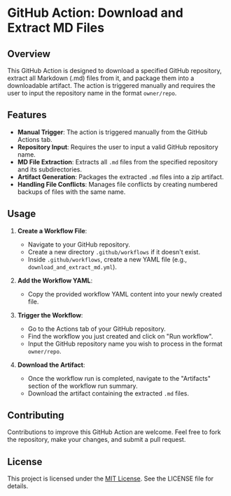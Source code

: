 # GitHub Action: Download and Extract MD Files

## Overview

This GitHub Action is designed to download a specified GitHub repository, extract all Markdown (.md) files from it, and package them into a downloadable artifact. The action is triggered manually and requires the user to input the repository name in the format `owner/repo`.

## Features

- **Manual Trigger**: The action is triggered manually from the GitHub Actions tab.
- **Repository Input**: Requires the user to input a valid GitHub repository name.
- **MD File Extraction**: Extracts all `.md` files from the specified repository and its subdirectories.
- **Artifact Generation**: Packages the extracted `.md` files into a zip artifact.
- **Handling File Conflicts**: Manages file conflicts by creating numbered backups of files with the same name.

## Usage

1. **Create a Workflow File**:
   - Navigate to your GitHub repository.
   - Create a new directory `.github/workflows` if it doesn't exist.
   - Inside `.github/workflows`, create a new YAML file (e.g., `download_and_extract_md.yml`).

2. **Add the Workflow YAML**:
   - Copy the provided workflow YAML content into your newly created file.

3. **Trigger the Workflow**:
   - Go to the Actions tab of your GitHub repository.
   - Find the workflow you just created and click on "Run workflow".
   - Input the GitHub repository name you wish to process in the format `owner/repo`.

4. **Download the Artifact**:
   - Once the workflow run is completed, navigate to the "Artifacts" section of the workflow run summary.
   - Download the artifact containing the extracted `.md` files.

## Contributing

Contributions to improve this GitHub Action are welcome. Feel free to fork the repository, make your changes, and submit a pull request.

## License

This project is licensed under the [MIT License](https://opensource.org/licenses/MIT). See the LICENSE file for details.